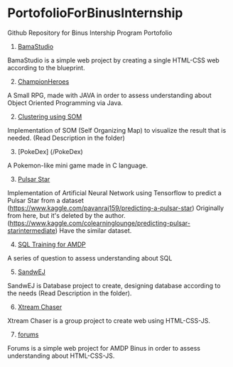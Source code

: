 # PortofolioForBinusInternship

Github Repository for Binus Intership Program Portofolio

1. [BamaStudio](/BamaStudio)

BamaStudio is a simple web project by creating a single HTML-CSS web according to the blueprint.

2. [ChampionHeroes](/ChampionHeroes)

A Small RPG, made with JAVA in order to assess understanding about Object Oriented Programming via Java.

2. [Clustering using SOM](/Clustering%20using%20SOM)

Implementation of SOM (Self Organizing Map) to visualize the result that is needed. (Read Description in the folder)

3. [PokeDex] (/PokeDex)

A Pokemon-like mini game made in C language.

3. [Pulsar Star](/Pulsar%20Stars)

Implementation of Artificial Neural Network using Tensorflow to predict a Pulsar Star from a dataset 
(https://www.kaggle.com/pavanraj159/predicting-a-pulsar-star) Originally from here, but it's deleted by the author.
(https://www.kaggle.com/colearninglounge/predicting-pulsar-starintermediate) Have the similar dataset.

4. [SQL Training for AMDP](/SQL%20Training%20for%20AMDP)

A series of question to assess understanding about SQL

5. [SandwEJ](/SandwEJ)

SandwEJ is Database project to create, designing database according to the needs (Read Description in the folder).

6. [Xtream Chaser](/Xtream%20Chaser)

Xtream Chaser is a group project to create web using HTML-CSS-JS.

7. [forums](/forums)

Forums is a simple web project for AMDP Binus in order to assess understanding about HTML-CSS-JS.

